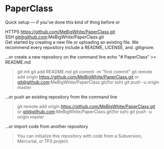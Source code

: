 # PaperClass


Quick setup — if you’ve done this kind of thing before
or  

HTTPS https://github.com/MeBigWhite/PaperClass.git  
SSH  git@github.com:MeBigWhite/PaperClass.git  
Get started by creating a new file or uploading an existing file.
We recommend every repository include a README, LICENSE, and .gitignore.

…or create a new repository on the command line
echo "# PaperClass" >> README.md
> git init
  git add README.md
  git commit -m "first commit"
  git remote add origin https://github.com/MeBigWhite/PaperClass.git or git@github.com:MeBigWhite/PaperClass.git(for ssh)
  git push -u origin master
 
 
…or push an existing repository from the command line
> git remote add origin https://github.com/MeBigWhite/PaperClass.git or git@github.com:MeBigWhite/PaperClass.git(for ssh)
  git push -u origin master  

…or import code from another repository
> You can initialize this repository with code from a Subversion, Mercurial, or TFS project.
